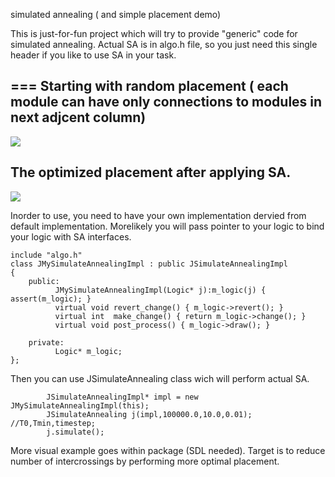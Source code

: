 
simulated annealing ( and simple placement demo)

This is just-for-fun project which will try to provide "generic" code for simulated annealing.
Actual SA is in algo.h file, so you just need this single header if you like to use SA in your task.

===
Starting with random placement ( each module can have only connections to modules in next adjcent column)
---
<img src="https://image.ibb.co/n428La/bsmall.png">

The optimized placement after applying SA.
---
<img src="https://image.ibb.co/cHreRF/asmall.png">

Inorder to use, you need to have your own implementation dervied from default implementation.
Morelikely you will pass pointer to your logic to bind your logic with SA interfaces. 

```
include "algo.h"
class JMySimulateAnnealingImpl : public JSimulateAnnealingImpl
{
    public:
          JMySimulateAnnealingImpl(Logic* j):m_logic(j) { assert(m_logic); }
          virtual void revert_change() { m_logic->revert(); }
          virtual int  make_change() { return m_logic->change(); }
          virtual void post_process() { m_logic->draw(); }

    private:  
          Logic* m_logic;
};
```

Then you can use JSimulateAnnealing class wich will perform actual SA. 

```
        JSimulateAnnealingImpl* impl = new JMySimulateAnnealingImpl(this);
        JSimulateAnnealing j(impl,100000.0,10.0,0.01); //T0,Tmin,timestep;
        j.simulate();
```


More visual example goes within package (SDL needed).
Target is to reduce number of intercrossings by performing more optimal placement.



